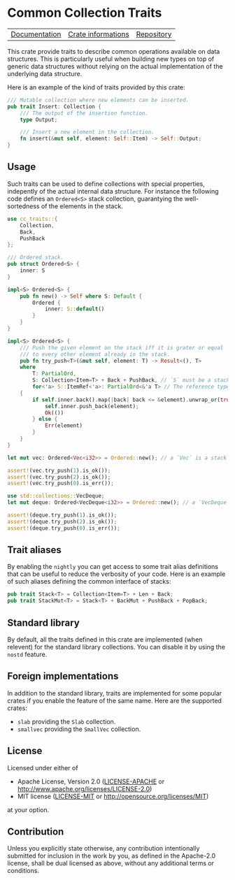 # Common Collection Traits

<table><tr>
  <td><a href="https://docs.rs/cc-traits">Documentation</a></td>
  <td><a href="https://crates.io/crates/cc-traits">Crate informations</a></td>
  <td><a href="https://github.com/timothee-haudebourg/cc-traits">Repository</a></td>
</tr></table>

This crate provide traits to describe common operations available on data structures.
This is particularly useful when building new types on top of generic data structures without relying on the actual implementation of the underlying data structure.

Here is an example of the kind of traits provided by this crate:
```rust
/// Mutable collection where new elements can be inserted.
pub trait Insert: Collection {
    /// The output of the insertion function.
    type Output;

    /// Insert a new element in the collection.
    fn insert(&mut self, element: Self::Item) -> Self::Output;
}
```

## Usage

Such traits can be used to define collections with special properties,
indepently of the actual internal data structure.
For instance the following code defines an `Ordered<S>` stack collection,
guarantying the well-sortedness of the elements in the stack.

```rust
use cc_traits::{
    Collection,
    Back,
    PushBack
};

/// Ordered stack.
pub struct Ordered<S> {
    inner: S
}

impl<S> Ordered<S> {
    pub fn new() -> Self where S: Default {
        Ordered {
            inner: S::default()
        }
    }
}

impl<S> Ordered<S> {
    /// Push the given element on the stack iff it is grater or equal
    /// to every other element already in the stack.
    pub fn try_push<T>(&mut self, element: T) -> Result<(), T>
    where
        T: PartialOrd,
        S: Collection<Item=T> + Back + PushBack, // `S` must be a stack providing `back` and `push_back`.
        for<'a> S::ItemRef<'a>: PartialOrd<&'a T> // The reference type must be comparable with other reference types.
    {
        if self.inner.back().map(|back| back <= &element).unwrap_or(true) {
            self.inner.push_back(element);
            Ok(())
        } else {
            Err(element)
        }
    }
}

let mut vec: Ordered<Vec<i32>> = Ordered::new(); // a `Vec` is a stack so it works.

assert!(vec.try_push(1).is_ok());
assert!(vec.try_push(2).is_ok());
assert!(vec.try_push(0).is_err());

use std::collections::VecDeque;
let mut deque: Ordered<VecDeque<i32>> = Ordered::new(); // a `VecDeque` is also a stack.

assert!(deque.try_push(1).is_ok());
assert!(deque.try_push(2).is_ok());
assert!(deque.try_push(0).is_err());
```

## Trait aliases

By enabling the `nightly` you can get access to
some trait alias definitions that can be useful to reduce the
verbosity of your code.
Here is an example of such aliases defining the common interface of stacks:
```rust
pub trait Stack<T> = Collection<Item=T> + Len + Back;
pub trait StackMut<T> = Stack<T> + BackMut + PushBack + PopBack;
```

## Standard library

By default, all the traits defined in this crate are implemented (when relevent)
for the standard library collections.
You can disable it by using the `nostd` feature.

## Foreign implementations

In addition to the standard library,
traits are implemented for
some popular crates if you enable the feature of the same name.
Here are the supported crates:

  - `slab` providing the `Slab` collection.
  - `smallvec` providing the `SmallVec` collection.

## License

Licensed under either of

 * Apache License, Version 2.0 ([LICENSE-APACHE](LICENSE-APACHE) or http://www.apache.org/licenses/LICENSE-2.0)
 * MIT license ([LICENSE-MIT](LICENSE-MIT) or http://opensource.org/licenses/MIT)

at your option.

## Contribution

Unless you explicitly state otherwise, any contribution intentionally submitted
for inclusion in the work by you, as defined in the Apache-2.0 license, shall be dual licensed as above, without any
additional terms or conditions.
